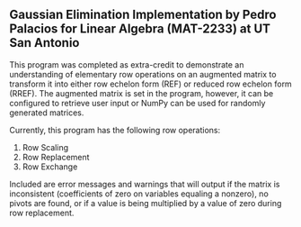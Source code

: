 ## **Gaussian Elimination Implementation by Pedro Palacios for Linear Algebra (MAT-2233) at UT San Antonio**

This program was completed as extra-credit to demonstrate an understanding of elementary row operations on an augmented matrix to transform it into either row echelon form (REF)
or reduced row echelon form (RREF). The augmented matrix is set in the program, however, it can be configured to retrieve user input or NumPy can be used for randomly generated matrices.

Currently, this program has the following row operations:
  1. Row Scaling
  2. Row Replacement
  3. Row Exchange

Included are error messages and warnings that will output if the matrix is inconsistent (coefficients of zero on variables equaling a nonzero), no pivots are found, or if
a value is being multiplied by a value of zero during row replacement.


